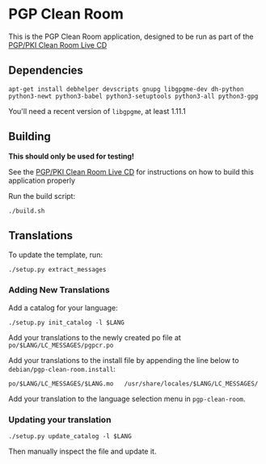 PGP Clean Room
==============

This is the PGP Clean Room application, designed to be run as part of the
[PGP/PKI Clean Room Live CD](https://salsa.debian.org/tookmund-guest/make-pgp-clean-room)

Dependencies
------------
```
apt-get install debhelper devscripts gnupg libgpgme-dev dh-python python3-newt python3-babel python3-setuptools python3-all python3-gpg
```

You'll need a recent version of `libgpgme`, at least 1.11.1

Building
--------
**This should only be used for testing!**

See the [PGP/PKI Clean Room Live CD](https://salsa.debian.org/tookmund-guest/make-pgp-clean-room/blob/master/README.md)
for instructions on how to build this application properly

Run the build script:
```
./build.sh
```

Translations
------------
To update the template, run:
```
./setup.py extract_messages
```

### Adding New Translations
Add a catalog for your language:
```
./setup.py init_catalog -l $LANG
```

Add your translations to the newly created po file at `po/$LANG/LC_MESSAGES/pgpcr.po`

Add your translations to the install file by appending the line below to `debian/pgp-clean-room.install`:
```
po/$LANG/LC_MESSAGES/$LANG.mo	/usr/share/locales/$LANG/LC_MESSAGES/
```

Add your translation to the language selection menu in `pgp-clean-room`.

### Updating your translation
```
./setup.py update_catalog -l $LANG
```

Then manually inspect the file and update it.
